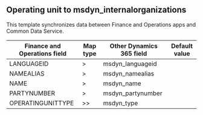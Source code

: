 ## Operating unit to msdyn_internalorganizations

This template synchronizes data between Finance and Operations apps and Common Data Service.

Finance and Operations field | Map type | Other Dynamics 365 field | Default value
---|---|---|---
LANGUAGEID | > | msdyn_languageid | 
NAMEALIAS | > | msdyn_namealias | 
NAME | > | msdyn_name | 
PARTYNUMBER | > | msdyn_partynumber | 
OPERATINGUNITTYPE | >> | msdyn_type | 
